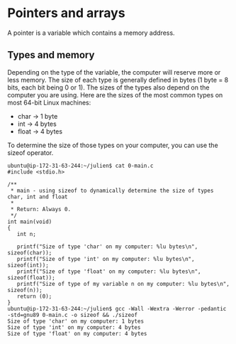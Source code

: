 # Pointers and arrays
A pointer is a variable which contains a memory address.

## Types and memory
Depending on the type of the variable, the computer will reserve more or less memory. The size of each type is generally defined in bytes (1 byte = 8 bits, each bit being 0 or 1). The sizes of the types also depend on the computer you are using. Here are the sizes of the most common types on most 64-bit Linux machines:

* char -> 1 byte
* int -> 4 bytes
* float -> 4 bytes

To determine the size of those types on your computer, you can use the sizeof operator.
```
ubuntu@ip-172-31-63-244:~/julien$ cat 0-main.c
#include <stdio.h>

/**
 * main - using sizeof to dynamically determine the size of types char, int and float
 *
 * Return: Always 0.
 */
int main(void)
{
   int n; 

   printf("Size of type 'char' on my computer: %lu bytes\n", sizeof(char));
   printf("Size of type 'int' on my computer: %lu bytes\n", sizeof(int));
   printf("Size of type 'float' on my computer: %lu bytes\n", sizeof(float));
   printf("Size of type of my variable n on my computer: %lu bytes\n", sizeof(n));
   return (0);
}
ubuntu@ip-172-31-63-244:~/julien$ gcc -Wall -Wextra -Werror -pedantic -std=gnu89 0-main.c -o sizeof && ./sizeof
Size of type 'char' on my computer: 1 bytes
Size of type 'int' on my computer: 4 bytes
Size of type 'float' on my computer: 4 bytes
```
